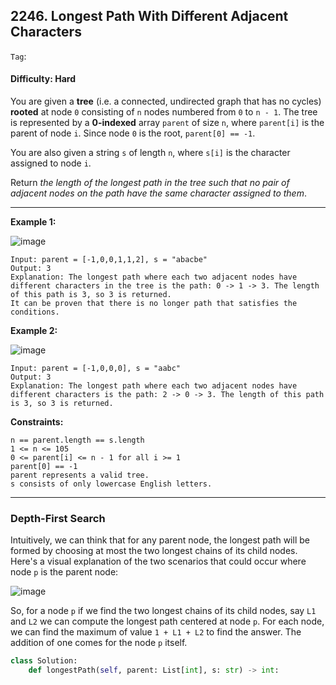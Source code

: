 ## 2246. Longest Path With Different Adjacent Characters

```Tag```: ``` ``` ``` ```  ``` ```

#### Difficulty: Hard

You are given a __tree__ (i.e. a connected, undirected graph that has no cycles) __rooted__ at node ```0``` consisting of ```n``` nodes numbered from ```0``` to ```n - 1```. The tree is represented by a __0-indexed__ array ```parent``` of size ```n```, where ```parent[i]``` is the parent of node ```i```. Since node ```0``` is the root, ```parent[0] == -1```.

You are also given a string ```s``` of length ```n```, where ```s[i]``` is the character assigned to node ```i```.

Return _the length of the longest path in the tree such that no pair of adjacent nodes on the path have the same character assigned to them_.

---

__Example 1:__

![image](https://assets.leetcode.com/uploads/2022/03/25/testingdrawio.png)
```
Input: parent = [-1,0,0,1,1,2], s = "abacbe"
Output: 3
Explanation: The longest path where each two adjacent nodes have different characters in the tree is the path: 0 -> 1 -> 3. The length of this path is 3, so 3 is returned.
It can be proven that there is no longer path that satisfies the conditions. 
```

__Example 2:__

![image](https://assets.leetcode.com/uploads/2022/03/25/graph2drawio.png)
```
Input: parent = [-1,0,0,0], s = "aabc"
Output: 3
Explanation: The longest path where each two adjacent nodes have different characters is the path: 2 -> 0 -> 3. The length of this path is 3, so 3 is returned.
```

__Constraints:__
```
n == parent.length == s.length
1 <= n <= 105
0 <= parent[i] <= n - 1 for all i >= 1
parent[0] == -1
parent represents a valid tree.
s consists of only lowercase English letters.
```

---

### Depth-First Search

Intuitively, we can think that for any parent node, the longest path will be formed by choosing at most the two longest chains of its child nodes. Here's a visual explanation of the two scenarios that could occur where node ```p``` is the parent node:

![image](https://leetcode.com/problems/longest-path-with-different-adjacent-characters/solutions/2889382/Figures/2246/2246-1.png)

So, for a node ```p``` if we find the two longest chains of its child nodes, say ```L1``` and ```L2``` we can compute the longest path centered at node ```p```. For each node, we can find the maximum of value ```1 + L1 + L2``` to find the answer. The addition of one comes for the node ```p``` itself.


```Python
class Solution:
    def longestPath(self, parent: List[int], s: str) -> int:
    
    
    
```
